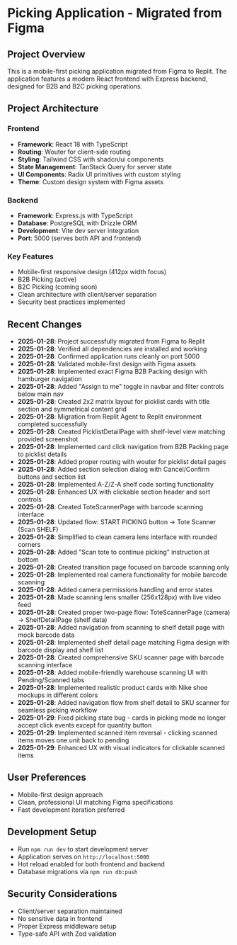 # Picking Application - Migrated from Figma

## Project Overview
This is a mobile-first picking application migrated from Figma to Replit. The application features a modern React frontend with Express backend, designed for B2B and B2C picking operations.

## Project Architecture

### Frontend
- **Framework**: React 18 with TypeScript
- **Routing**: Wouter for client-side routing
- **Styling**: Tailwind CSS with shadcn/ui components
- **State Management**: TanStack Query for server state
- **UI Components**: Radix UI primitives with custom styling
- **Theme**: Custom design system with Figma assets

### Backend
- **Framework**: Express.js with TypeScript
- **Database**: PostgreSQL with Drizzle ORM
- **Development**: Vite dev server integration
- **Port**: 5000 (serves both API and frontend)

### Key Features
- Mobile-first responsive design (412px width focus)
- B2B Picking (active)
- B2C Picking (coming soon)
- Clean architecture with client/server separation
- Security best practices implemented

## Recent Changes
- **2025-01-28**: Project successfully migrated from Figma to Replit
- **2025-01-28**: Verified all dependencies are installed and working
- **2025-01-28**: Confirmed application runs cleanly on port 5000
- **2025-01-28**: Validated mobile-first design with Figma assets
- **2025-01-28**: Implemented exact Figma B2B Packing design with hamburger navigation
- **2025-01-28**: Added "Assign to me" toggle in navbar and filter controls below main nav
- **2025-01-28**: Created 2x2 matrix layout for picklist cards with title section and symmetrical content grid
- **2025-01-28**: Migration from Replit Agent to Replit environment completed successfully
- **2025-01-28**: Created PicklistDetailPage with shelf-level view matching provided screenshot
- **2025-01-28**: Implemented card click navigation from B2B Packing page to picklist details
- **2025-01-28**: Added proper routing with wouter for picklist detail pages
- **2025-01-28**: Added section selection dialog with Cancel/Confirm buttons and section list
- **2025-01-28**: Implemented A-Z/Z-A shelf code sorting functionality
- **2025-01-28**: Enhanced UX with clickable section header and sort controls
- **2025-01-28**: Created ToteScannerPage with barcode scanning interface
- **2025-01-28**: Updated flow: START PICKING button → Tote Scanner (Scan SHELF)
- **2025-01-28**: Simplified to clean camera lens interface with rounded corners
- **2025-01-28**: Added "Scan tote to continue picking" instruction at bottom
- **2025-01-28**: Created transition page focused on barcode scanning only
- **2025-01-28**: Implemented real camera functionality for mobile barcode scanning
- **2025-01-28**: Added camera permissions handling and error states
- **2025-01-28**: Made scanning lens smaller (256x128px) with live video feed
- **2025-01-28**: Created proper two-page flow: ToteScannerPage (camera) → ShelfDetailPage (shelf data)
- **2025-01-28**: Added navigation from scanning to shelf detail page with mock barcode data
- **2025-01-28**: Implemented shelf detail page matching Figma design with barcode display and shelf list
- **2025-01-28**: Created comprehensive SKU scanner page with barcode scanning interface
- **2025-01-28**: Added mobile-friendly warehouse scanning UI with Pending/Scanned tabs
- **2025-01-28**: Implemented realistic product cards with Nike shoe mockups in different colors
- **2025-01-28**: Added navigation flow from shelf detail to SKU scanner for seamless picking workflow
- **2025-01-29**: Fixed picking state bug - cards in picking mode no longer accept click events except for quantity button
- **2025-01-29**: Implemented scanned item reversal - clicking scanned items moves one unit back to pending
- **2025-01-29**: Enhanced UX with visual indicators for clickable scanned items

## User Preferences
- Mobile-first design approach
- Clean, professional UI matching Figma specifications
- Fast development iteration preferred

## Development Setup
- Run `npm run dev` to start development server
- Application serves on `http://localhost:5000`
- Hot reload enabled for both frontend and backend
- Database migrations via `npm run db:push`

## Security Considerations
- Client/server separation maintained
- No sensitive data in frontend
- Proper Express middleware setup
- Type-safe API with Zod validation